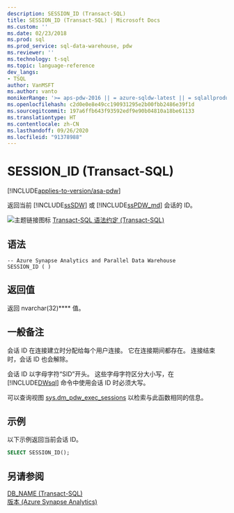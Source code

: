 ```yaml
---
description: SESSION_ID (Transact-SQL)
title: SESSION_ID (Transact-SQL) | Microsoft Docs
ms.custom: ''
ms.date: 02/23/2018
ms.prod: sql
ms.prod_service: sql-data-warehouse, pdw
ms.reviewer: ''
ms.technology: t-sql
ms.topic: language-reference
dev_langs:
- TSQL
author: VanMSFT
ms.author: vanto
monikerRange: '>= aps-pdw-2016 || = azure-sqldw-latest || = sqlallproducts-allversions'
ms.openlocfilehash: c2d0e0e8e49cc190931295e2b00fbb2486e39f1d
ms.sourcegitcommit: 197a6ffb643f93592edf9e90b04810a18be61133
ms.translationtype: HT
ms.contentlocale: zh-CN
ms.lasthandoff: 09/26/2020
ms.locfileid: "91378988"
---
```

# <a name="session_id-transact-sql"></a>SESSION_ID (Transact-SQL)
[!INCLUDE[applies-to-version/asa-pdw](../../includes/applies-to-version/asa-pdw.md)]

  返回当前 [!INCLUDE[ssSDW](../../includes/sssdw-md.md)] 或 [!INCLUDE[ssPDW_md](../../includes/sspdw-md.md)] 会话的 ID。  
  
 ![主题链接图标](../../database-engine/configure-windows/media/topic-link.gif "“主题链接”图标") [Transact-SQL 语法约定 (Transact-SQL)](../../t-sql/language-elements/transact-sql-syntax-conventions-transact-sql.md)  
  
## <a name="syntax"></a>语法  
  
```syntaxsql  
-- Azure Synapse Analytics and Parallel Data Warehouse  
SESSION_ID ( )  
```  
  
## <a name="return-value"></a>返回值  
 返回 nvarchar(32)**** 值。  
  
## <a name="general-remarks"></a>一般备注  
 会话 ID 在连接建立时分配给每个用户连接。 它在连接期间都存在。 连接结束时，会话 ID 也会解除。  
  
 会话 ID 以字母字符“SID”开头。 这些字母字符区分大小写，在 [!INCLUDE[DWsql](../../includes/dwsql-md.md)] 命令中使用会话 ID 时必须大写。  
  
 可以查询视图 [sys.dm_pdw_exec_sessions](../../relational-databases/system-dynamic-management-views/sys-dm-pdw-exec-sessions-transact-sql.md) 以检索与此函数相同的信息。  
  
## <a name="examples"></a>示例  
 以下示例返回当前会话 ID。  
  
```sql  
SELECT SESSION_ID();  
```  
  
## <a name="see-also"></a>另请参阅  
 [DB_NAME (Transact-SQL)](../../t-sql/functions/db-name-transact-sql.md)   
 [版本 (Azure Synapse Analytics)](../../t-sql/functions/version-transact-sql-configuration-functions.md)
  
  
